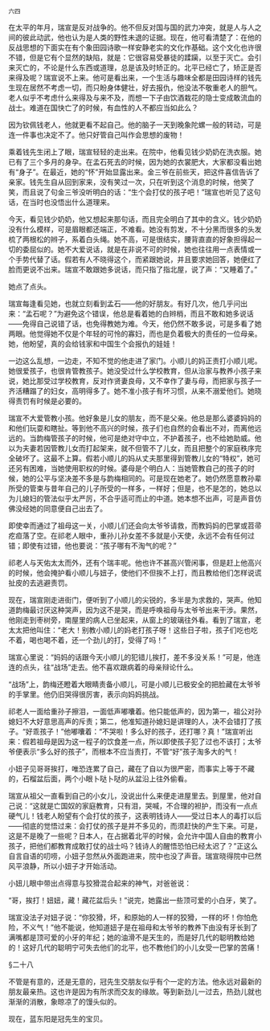     六四 

   在太平的年月，瑞宣是反对战争的。他不但反对国与国的武力冲突，就是人与人之间的彼此动武，他也认为是人类的野性未退的证据。现在，他可看清楚了：在他的反战思想的下面实在有个象田园诗歌一样安静老实的文化作基础。这个文化也许很不错，但是它有个显然的缺陷，就是：它很容易受暴徒的蹂躏，以至于灭亡。会引来灭亡的，不论是什么东西或道理，总是该及时矫正的。北平已经亡了，矫正是否来得及呢？瑞宣说不上来。他可是看出来，一个生活与趣味全都是田园诗样的钱先生现在居然不考虑一切，而只盼身体健壮，好去报仇，他没法不敬重老人的胆气。老人似乎不考虑什么来得及与来不及，而想一下子由饮酒栽花的隐士变成敢流血的战士。难道在国快亡了的时候，有血性的人不都应当如此么？

   因为钦佩钱老人，他就更看不起自己。他的脑子一天到晚象陀螺一般的转动，可是连一件事也决定不了。他只好管自己叫作会思想的废物！

   乘着钱先生闭上了眼，瑞宣轻轻的走出来。在院中，他看见钱少奶奶在洗衣服。她已有了三个多月的身孕。在孟石死去的时候，因为她的衣裳肥大，大家都没看出她有“身子”。在最近，她的“怀”开始显露出来。金三爷在前些天，把这件喜信告诉了亲家。钱先生自从回到家来，没有笑过一次，只在听到这个消息的时候，他笑了笑，而且说了句金三爷没听明白的话：“生个会打仗的孩子吧！”瑞宣也听见了这句话，在当时也没悟出什么道理来。

   今天，看见钱少奶奶，他又想起来那句话，而且完全明白了其中的含义。钱少奶奶没有什么模样，可是眉眼都还端正，不难看。她没有剪发，不十分黑而很多的头发梳了两根松的辫子，系着白头绳。她不高，可是很结实，腰背直直的好象担得起一切的委屈似的。她不大爱说话，就是在非说不可的时候，她也往往用一点表情或一个手势代替了话。假若有人不晓得这个，而紧跟她说，并且要求她回答，她便红了脸而更说不出来。瑞宣不敢跟她多说话，而只指了指北屋，说了声：“又睡着了。”

   她点了点头。

   瑞宣每逢看见她，也就立刻看到孟石——他的好朋友。有好几次，他几乎问出来：“孟石呢？”为避免这个错误，他总是看着她的白辫梢，而且不敢和她多说话——免得自己说错了话，也免得教她为难。今天，他仍然不敢多说，可是多看了她两眼。他觉得她不仅是个年轻的可怜的寡妇，而也是负着极大的责任的一位母亲。她，他盼望，真的会给钱家和中国生个会报仇的娃娃！

   一边这么乱想，一边走，不知不觉的他走进了家门。小顺儿的妈正责打小顺儿呢。她很爱孩子，也很肯管教孩子。她没受过什么学校教育，但从治家与教养小孩子来说，她比那受过学校教育，反对作贤妻良母，又不幸作了妻与母，而把家与孩子一齐活糟蹋了的妇女，高明得多了。她不准小孩子有坏习惯，从来不溺爱他们。她晓得责罚有时候是必要的。

   瑞宣不大爱管教小孩。他好象是儿女的朋友，而不是父亲。他总是那么婆婆妈妈的和他们玩耍和瞎扯。等到他不高兴的时候，孩子们也自然的会看出不对，而离他远远的。当韵梅管孩子的时候，他可是绝对守中立，不护着孩子，也不给她助威。他以为夫妻若因管教儿女而打起架来，就不但管不了儿女，而且把整个的家庭秩序完全破坏了。这最不上算。假若小顺儿的妈从丈夫那里得到管教儿女的“特权”，她可还另有困难，当她使用职权的时候。婆母是个明白人：当她管教自己的孩子的时候，她的公平与坚决差不多是与韵梅相同的。可是现在她老了。她仍然愿意教孙辈所受的管束与昔年自己的儿子所受的一样多，一样好；但是，也不是怎的，她总以为儿媳妇的管法似乎太严厉，不合乎适可而止的中道。她本想不出声，可是声音仿佛没经她的同意便自己出去了。

   即使幸而通过了祖母这一关，小顺儿们还会向太爷爷请救，而教妈妈的巴掌或苕帚疙疸落了空。在祁老人眼中，重孙儿孙女差不多就是小天使，永远不会有任何过错；即使有过错，他也要说：“孩子哪有不淘气的呢？”

   祁老人与天佑太太而外，还有个瑞丰呢。他也许不甚高兴管闲事，但是赶上他高兴的时候，他会掩护看小顺儿与妞子，使他们不但挨不上打，而且教给他们怎样说谎扯皮的去逃避责罚。

   现在，瑞宣刚走进街门，便听到了小顺儿的尖锐的，多半是为求救的，哭声。他知道韵梅最讨厌这种哭声，因为这不是哭，而是呼唤祖母与太爷爷出来干涉。果然，他刚走到枣树旁，南屋里的病人已坐起来，从窗上的玻璃往外看。看到了瑞宣，老太太把他叫住：“老大！别教小顺儿的妈老打孩子呀！这些日子啦，孩子们吃也吃不着，喝也喝不着，还一个劲儿的打，受得了吗！”

   瑞宣心里说：“妈妈的话跟今天小顺儿的犯错儿挨打，差不多没关系！”可是，他连连的点头，往“战场”走去。他不喜欢跟病着的母亲辩论什么。

   “战场”上，韵梅还瞪着大眼睛责备小顺儿，可是小顺儿已极安全的把脸藏在太爷爷的手掌里。他仍旧哭得很厉害，表示向妈妈挑战。

   祁老人一面给重孙子擦泪，一面低声嘟囔着。他只能低声的，因为第一，祖公对孙媳妇不大好意思高声的斥责；第二，他准知道孙媳妇是讲理的人，决不会错打了孩子。“好乖孩子！”他嘟囔着：“不哭啦！多么好的孩子，还打哪？真！”瑞宣听出来：假若祖母是因为这一程子的饮食差一点，所以即使孩子犯了过也不该打；太爷爷便表示“多么好的孩子”，而根本不应当责打，不管“好”孩子淘多大的气！

   小妞子见哥哥挨打，唯恐连累了自己，藏在了自以为很严密，而事实上等于不藏的，石榴盆后面，两个小眼卜哒卜哒的从盆沿上往外偷看。

   瑞宣从祖父一直看到自己的小女儿，没说出什么来便走进屋里去。到屋里，他对自己说：“这就是亡国奴的家庭教育，只有泪，哭喊，不合理的袒护，而没有一点点硬气儿！钱老人盼望有个会打仗的孩子，这表明钱诗人——受过日本人的毒打以后——彻底的觉悟过来：会打仗的孩子是并不多见的，而须赶快的产生下来。可是，这是不是晚了一些呢？日本人，在占据着北平的时候，会允许中国人自由的教育小孩子，把他们都教育成敢打仗的战士吗？钱诗人的醒悟恐怕已经太迟了？”正这么自言自语的叨唠，小妞子忽然从外面跑进来，院中也没了声音。瑞宣晓得院中已然风平浪静，所以小妞子才开始活动。

   小妞儿眼中带出点得意与狡猾混合起来的神气，对爸爸说：

   “哥，挨打！妞妞，藏！藏花盆后头！”说完，她露出一些顶可爱的小白牙，笑了。

   瑞宣没法子对妞子说：“你狡猾，坏，和原始的人一样的狡猾，一样的坏！你怕危险，不义气！”他不能说，他知道妞子是在祖母和太爷爷的教养下由没有牙长到了满嘴都是顶可爱的小牙的年纪；她的油滑不是天生的，而是好几代的聪明教给她的！这好几代的聪明宁可失去他们的北平，也不教他们的小儿女受一巴掌的苦痛！

   §二十八

   不管是有意的，还是无意的，冠先生交朋友似乎有个一定的方法。他永远对最新的朋友最亲热。这也许是因为有所求而交友的缘故。等到新劲儿一过去，热劲儿就也渐渐的消散，象晾凉了的馒头似的。

   现在，蓝东阳是冠先生的宝贝。

